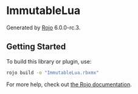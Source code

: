 # ImmutableLua
Generated by [Rojo](https://github.com/rojo-rbx/rojo) 6.0.0-rc.3.

## Getting Started
To build this library or plugin, use:

```bash
rojo build -o "ImmutableLua.rbxmx"
```

For more help, check out [the Rojo documentation](https://rojo.space/docs).